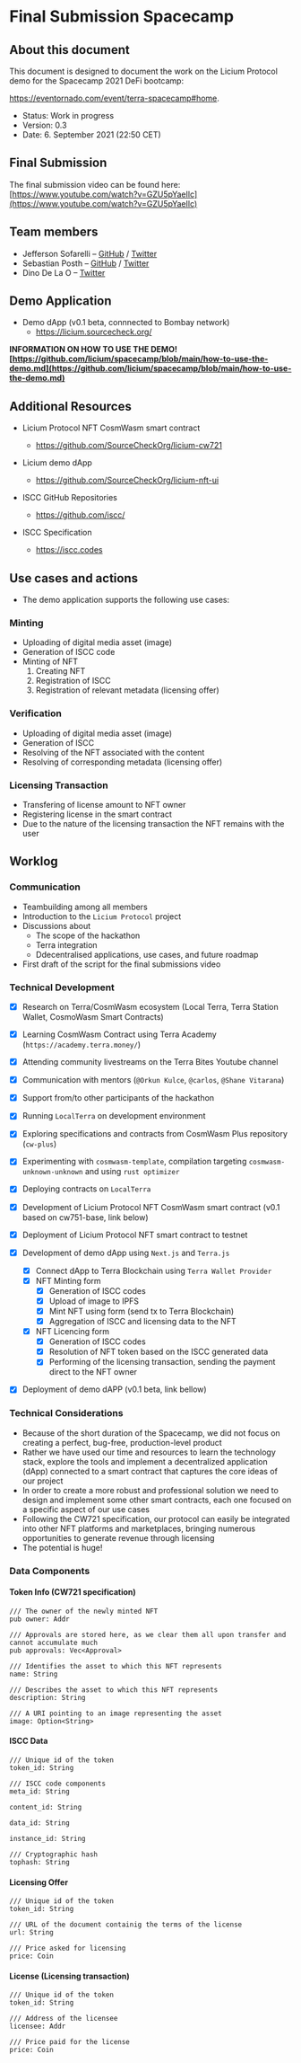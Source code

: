# Final Submission Spacecamp

## About this document 

This document is designed to document the work on the Licium Protocol demo for the Spacecamp 2021 DeFi bootcamp:   

https://eventornado.com/event/terra-spacecamp#home.

- Status: Work in progress  
- Version: 0.3
- Date: 6. September 2021 (22:50 CET)

## Final Submission

The final submission video can be found here:   
[https://www.youtube.com/watch?v=GZU5pYaeIlc](https://www.youtube.com/watch?v=GZU5pYaeIlc)

## Team members

* Jefferson Sofarelli – [GitHub](https://github.com/jmsofarelli/) / [Twitter](https://twitter.com/@jmsofarelli)    
* Sebastian Posth – [GitHub](https://github.com/sposth) / [Twitter](https://twitter.com/posth/)
* Dino De La O – [Twitter](https://twitter.com/dinodelaomx)   

## Demo Application

* Demo dApp (v0.1 beta, connnected to Bombay network)  
  * https://licium.sourcecheck.org/  

**INFORMATION ON HOW TO USE THE DEMO!   
[https://github.com/licium/spacecamp/blob/main/how-to-use-the-demo.md](https://github.com/licium/spacecamp/blob/main/how-to-use-the-demo.md)**

## Additional Resources

* Licium Protocol NFT CosmWasm smart contract  
  * https://github.com/SourceCheckOrg/licium-cw721  
* Licium demo dApp  
  * https://github.com/SourceCheckOrg/licium-nft-ui  

* ISCC GitHub Repositories
  * https://github.com/iscc/
* ISCC Specification
  * https://iscc.codes

## Use cases and actions

* The demo application supports the following use cases:  

### Minting
* Uploading of digital media asset (image)
* Generation of ISCC code
* Minting of NFT
  1. Creating NFT  
  2. Registration of ISCC
  3. Registration of relevant metadata (licensing offer)

### Verification
* Uploading of digital media asset (image)  
* Generation of ISCC  
* Resolving of the NFT associated with the content
* Resolving of corresponding metadata (licensing offer)  

### Licensing Transaction
* Transfering of license amount to NFT owner
* Registering license in the smart contract
* Due to the nature of the licensing transaction the NFT remains with the user 


## Worklog

### Communication
- Teambuilding among all members  
- Introduction to the `Licium Protocol` project 
- Discussions about 
  - The scope of the hackathon 
  - Terra integration  
  - Ddecentralised applications, use cases, and future roadmap  
- First draft of the script for the final submissions video  

### Technical Development
- [x] Research on Terra/CosmWasm ecosystem (Local Terra, Terra Station Wallet, CosmoWasm Smart Contracts)
- [x] Learning CosmWasm Contract using Terra Academy (`https://academy.terra.money/`)
- [x] Attending community livestreams on the Terra Bites Youtube channel
- [x] Communication with mentors (`@Orkun Kulce`, `@carlos`, `@Shane Vitarana`)
- [x] Support from/to other participants of the hackathon
- [x] Running `LocalTerra` on development environment
- [x] Exploring specifications and contracts from CosmWasm Plus repository (`cw-plus`)
- [x] Experimenting with `cosmwasm-template`, compilation targeting `cosmwasm-unknown-unknown` and using `rust optimizer`
- [x] Deploying contracts on `LocalTerra`
- [x] Development of Licium Protocol NFT CosmWasm smart contract (v0.1 based on cw751-base, link below)
- [x] Deployment of Licium Protocol NFT smart contract to testnet
- [x] Development of demo dApp using `Next.js` and `Terra.js`
  - [x] Connect dApp to Terra Blockchain using `Terra Wallet Provider`
  - [x] NFT Minting form 
     - [x] Generation of ISCC codes
     - [x] Upload of image to IPFS
     - [x] Mint NFT using form (send tx to Terra Blockchain)
     - [x] Aggregation of ISCC and licensing data to the NFT
  - [x] NFT Licencing form
     - [x] Generation of ISCC codes
     - [x] Resolution of NFT token based on the ISCC generated data 
     - [x] Performing of the licensing transaction, sending the payment direct to the NFT owner
- [x] Deployment of demo dAPP (v0.1 beta, link bellow) 


### Technical Considerations 

- Because of the short duration of the Spacecamp, we did not focus on creating a perfect, bug-free, production-level product
- Rather we have used our time and resources to learn the technology stack, explore the tools and implement a decentralized application (dApp) connected to a smart contract that captures the core ideas of our project
- In order to create a more robust and professional solution we need to design and implement some other smart contracts, each one focused on a specific aspect of our use cases
- Following the CW721 specification, our protocol can easily be integrated into other NFT platforms and marketplaces, bringing numerous opportunities to generate revenue through licensing
- The potential is huge!


### Data Components

#### Token Info (CW721 specification)

```
/// The owner of the newly minted NFT
pub owner: Addr

/// Approvals are stored here, as we clear them all upon transfer and cannot accumulate much
pub approvals: Vec<Approval>

/// Identifies the asset to which this NFT represents
name: String

/// Describes the asset to which this NFT represents
description: String

/// A URI pointing to an image representing the asset
image: Option<String>
```

#### ISCC Data

```
/// Unique id of the token
token_id: String

/// ISCC code components
meta_id: String

content_id: String

data_id: String

instance_id: String

/// Cryptographic hash
tophash: String
```

####  Licensing Offer

```
/// Unique id of the token
token_id: String  

/// URL of the document containig the terms of the license
url: String

/// Price asked for licensing
price: Coin
```

#### License (Licensing transaction)

```
/// Unique id of the token
token_id: String

/// Address of the licensee
licensee: Addr

/// Price paid for the license
price: Coin
```
